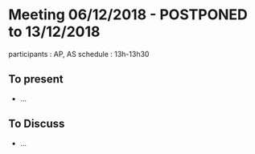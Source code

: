 # Meeting 06/12/2018 - POSTPONED to 13/12/2018

participants : AP, AS
schedule : 13h-13h30

## To present
  - …

## To Discuss
  - …